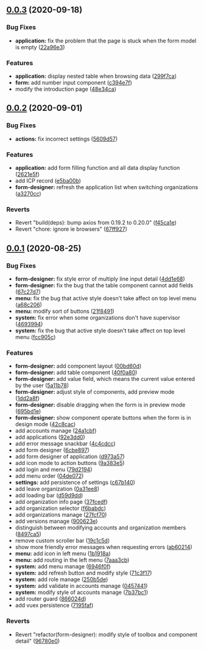 ## [0.0.3](https://github.com/vspirit803/sora-flow-fe/compare/v0.0.2...v0.0.3) (2020-09-18)


### Bug Fixes

* **application:** fix the problem that the page is stuck when the form model is empty ([22a96e3](https://github.com/vspirit803/sora-flow-fe/commit/22a96e34f24d575e66b1d911b61bee2f76f86b91))


### Features

* **application:** display nested table when browsing data ([299f7ca](https://github.com/vspirit803/sora-flow-fe/commit/299f7ca54efd8e7dfb363fbd7a8ee11cc6a73a85))
* **form:** add number input component ([c394e7f](https://github.com/vspirit803/sora-flow-fe/commit/c394e7f35e6ec3c4985febfc36f39ebfb1b56278))
* modify the introduction page ([48e34ca](https://github.com/vspirit803/sora-flow-fe/commit/48e34ca8a920ae1c7b38355d39b84c5fb449f278))



## [0.0.2](https://github.com/vspirit803/sora-flow-fe/compare/v0.0.1...v0.0.2) (2020-09-01)


### Bug Fixes

* **actions:** fix incorrect settings ([5609d57](https://github.com/vspirit803/sora-flow-fe/commit/5609d57f8b45bfc976973974bfd8073b3cc4ef2e))


### Features

* **application:** add form filling function and all data display function ([2621e5f](https://github.com/vspirit803/sora-flow-fe/commit/2621e5f2b6c0e945d31e04f602097cc72c15dbcf))
* add ICP record ([e5ba00b](https://github.com/vspirit803/sora-flow-fe/commit/e5ba00b31e1caf29babbf8202f69b59014cc3481))
* **form-designer:** refresh the application list when switching organizations ([a3270cc](https://github.com/vspirit803/sora-flow-fe/commit/a3270cc777b54d71dba6322c5fd33b55289fbdf3))


### Reverts

* Revert "build(deps): bump axios from 0.19.2 to 0.20.0" ([f45ca1e](https://github.com/vspirit803/sora-flow-fe/commit/f45ca1e3592a216f664caf2cafb7689d7a759cb4))
* Revert "chore: ignore ie browsers" ([67ff927](https://github.com/vspirit803/sora-flow-fe/commit/67ff927e538c889144811bfe712f4c62ec610202))



## [0.0.1](https://github.com/vspirit803/sora-flow-fe/compare/79d21944fd15a8c1f7a3c45c2de9619b43b85aff...v0.0.1) (2020-08-25)


### Bug Fixes

* **form-designer:** fix style error of multiply line input detail ([4dd1e68](https://github.com/vspirit803/sora-flow-fe/commit/4dd1e68ad8460e90650a176dd56c98805974608e))
* **form-designer:** fix the bug that the table component cannot add fields ([67c27d7](https://github.com/vspirit803/sora-flow-fe/commit/67c27d795a5548c10baf59d46ec7cb806c303fed))
* **menu:** fix the bug that active style doesn't take affect on top level menu ([a68c206](https://github.com/vspirit803/sora-flow-fe/commit/a68c206f12884e3e21259837df60ee588126ab3f))
* **menu:** modify sort of buttons ([21f8491](https://github.com/vspirit803/sora-flow-fe/commit/21f8491ee375fb78d66d00a15d611f5d5b88804f))
* **system:** fix error when some organizations don't have supervisor ([4693994](https://github.com/vspirit803/sora-flow-fe/commit/4693994fe9d243dd49c761f35699b4865e44ddca))
* **system:** fix the bug that active style doesn't take affect on top level menu ([fcc905c](https://github.com/vspirit803/sora-flow-fe/commit/fcc905c9d1bb9a3c22b30afd42c274a11aaea1ed))


### Features

* **form-designer:** add component layout ([00bd60d](https://github.com/vspirit803/sora-flow-fe/commit/00bd60d6ef434c4016f7572af5620f65181b6b58))
* **form-designer:** add table component ([40f0a80](https://github.com/vspirit803/sora-flow-fe/commit/40f0a80d83ba90778d4dd9f59bba814865effc13))
* **form-designer:** add value field, which means the current value entered by the user ([5a11b78](https://github.com/vspirit803/sora-flow-fe/commit/5a11b7836073c87a43d2006c3c6b0bd5d5d9b2d5))
* **form-designer:** adjust style of components, add preview mode ([1dd2a8f](https://github.com/vspirit803/sora-flow-fe/commit/1dd2a8f9248844e0c07cc43a7a4d2cae85b199e5))
* **form-designer:** disable dragging when the form is in preview mode ([695bd1e](https://github.com/vspirit803/sora-flow-fe/commit/695bd1e7a94a29859f5a316fd471a036cb480279))
* **form-designer:** show component operate buttons when the form is in design mode ([42c8cac](https://github.com/vspirit803/sora-flow-fe/commit/42c8cac1bbb6a12c80471b54734cc4dac45d9145))
* add accounts manage ([24a1cbf](https://github.com/vspirit803/sora-flow-fe/commit/24a1cbf8665f2737a07e6bfcdd5d4cd7fe99afa3))
* add applications ([92e3dd0](https://github.com/vspirit803/sora-flow-fe/commit/92e3dd05d8250bc94b6a80cf32e01515e41fe281))
* add error message snackbar ([4c4cdcc](https://github.com/vspirit803/sora-flow-fe/commit/4c4cdccf443a57c1eadad33ccda813fba7434789))
* add form designer ([6cbe897](https://github.com/vspirit803/sora-flow-fe/commit/6cbe89701e87c1d94aa21463464cc7819a2fe38d))
* add form designer of application ([d973a57](https://github.com/vspirit803/sora-flow-fe/commit/d973a5725894b7fa9711a9cbf9c897b0e660b630))
* add icon mode to action buttons ([9a383e5](https://github.com/vspirit803/sora-flow-fe/commit/9a383e5bed7b476d2748a011f30162f8ae23583f))
* add login and menu ([79d2194](https://github.com/vspirit803/sora-flow-fe/commit/79d21944fd15a8c1f7a3c45c2de9619b43b85aff))
* add menu order ([04de072](https://github.com/vspirit803/sora-flow-fe/commit/04de0722b1d241e0426a733042d0e20db819f266))
* **settings:** add persistence of settings ([c67b140](https://github.com/vspirit803/sora-flow-fe/commit/c67b140a30ac90befb260f074f1df049b5680730))
* add leave organization ([0a31ee8](https://github.com/vspirit803/sora-flow-fe/commit/0a31ee88eacf3f82b40b611400d1904acef5b6d0))
* add loading bar ([d59d9dd](https://github.com/vspirit803/sora-flow-fe/commit/d59d9dd58c60b83799269f0a576aee0efbf4b4f9))
* add organization info page ([37fcedf](https://github.com/vspirit803/sora-flow-fe/commit/37fcedf86a298bd23d1ba7cda4700b3ea66f7415))
* add organization selector ([f6babdc](https://github.com/vspirit803/sora-flow-fe/commit/f6babdc719ad9097ae40e87912bde9b2e0528ca8))
* add organizations manage ([27fcf70](https://github.com/vspirit803/sora-flow-fe/commit/27fcf701073b4163684b95c14161da30a530e51a))
* add versions manage ([900623e](https://github.com/vspirit803/sora-flow-fe/commit/900623edc1164ca26921c910e16423ec6b23b981))
* distinguish between modifying accounts and organization members ([8497ca5](https://github.com/vspirit803/sora-flow-fe/commit/8497ca5ce9948c674b690c11cfe8f4b296681cf3))
* remove custom scroller bar ([19c1c5d](https://github.com/vspirit803/sora-flow-fe/commit/19c1c5d10d124bad9a7345e3f68680c23d66997b))
* show more friendly error messages when requesting errors ([ab60214](https://github.com/vspirit803/sora-flow-fe/commit/ab6021404e4312e50aa5bea60f7df0eb295be0d2))
* **menu:** add icon in left menu ([1b1918a](https://github.com/vspirit803/sora-flow-fe/commit/1b1918a98f6ed6f1716f47971ee22f34e5b5fe83))
* **menu:** add routing in the left menu ([7aaa3cb](https://github.com/vspirit803/sora-flow-fe/commit/7aaa3cb03eae04baf8eac35918e0b697372d0c0f))
* **system:** add menu manage ([6946f0f](https://github.com/vspirit803/sora-flow-fe/commit/6946f0fabc02690df3fd4fc42a6332c74f2e47bf))
* **system:** add refresh button and modify style ([71c3f17](https://github.com/vspirit803/sora-flow-fe/commit/71c3f17d5b9643ecaa2f50282fd151e1b3e8fefd))
* **system:** add role manage ([250b5de](https://github.com/vspirit803/sora-flow-fe/commit/250b5deaabbc67912cef494048d69509fb2ac495))
* **system:** add validate in accounts manage ([0457441](https://github.com/vspirit803/sora-flow-fe/commit/045744100d9a24fc1e5677f04e035f6cab7b00bd))
* **system:** modify style of accounts manage ([7b37bc1](https://github.com/vspirit803/sora-flow-fe/commit/7b37bc1e5411af5d31d04a950222d9c6022bef0f))
* add router guard ([866024d](https://github.com/vspirit803/sora-flow-fe/commit/866024d2502052b66e31f90bdab34ff0cde9b56e))
* add vuex persistence ([7195faf](https://github.com/vspirit803/sora-flow-fe/commit/7195faf64330c254c8c8851a6bda66ace0b2eea4))


### Reverts

* Revert "refactor(form-designer): modify style of toolbox and component detail" ([96780e0](https://github.com/vspirit803/sora-flow-fe/commit/96780e02c407c397bfb75c8051ae8a7303f8b607))



